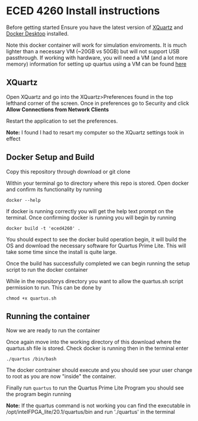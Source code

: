 # ECED 4260 Install instructions

Before getting started Ensure you have the latest version of [XQuartz](https://www.xquartz.org) and [Docker Desktop](https://www.docker.com/get-started) installed.

Note this docker container will work for simulation enviroments. It is much lighter than a necessary VM (~20GB vs 50GB) but will not support USB passthrough. If working with hardware, you will need a VM (and a lot more memory) information for setting up quartus using a VM can be found [here](https://siytek.com/quartus-mac-virtualbox-ubuntu/)

## XQuartz

Open XQuartz and go into the XQuartz>Preferences found in the top lefthand corner of the screen. Once in preferences go to Security and click **Allow Connections from Network Clients**

Restart the application to set the preferences.

**Note:** I found I had to resart my computer so the XQuartz settings took in effect



## Docker Setup and Build

Copy this repository through download or git clone

Within your terminal go to directory where this repo is stored. Open docker and confirm its functionality by running

`docker --help`

If docker is running correctly you will get the help text prompt on the terminal. Once confirming docker is running you will begin by running

`docker build -t 'eced4260' .`

You should expect to see the docker build operation begin, it will build the OS and download the necessary software for Quartus Prime Lite. This will take some time since the install is quite large.

Once the build has successfully completed we can begin running the setup script to run the docker container

While in the repositorys directory you want to allow the quartus.sh script permission to run. This can be done by

`chmod +x quartus.sh`

## Running the container

Now we are ready to run the container

Once again move into the working directory of this download where the quartus.sh file is stored. Check docker is running then in the terminal enter

`./quartus /bin/bash`

The docker contrainer should execute and you should see your user change to root as you are now "inside" the container.

Finally run `quartus` to run the Quartus Prime Lite Program you should see the program begin running

**Note:** If the quartus command is not working you can find the executable in /opt/intelFPGA_lite/20.1/quartus/bin and run './quartus' in the terminal



